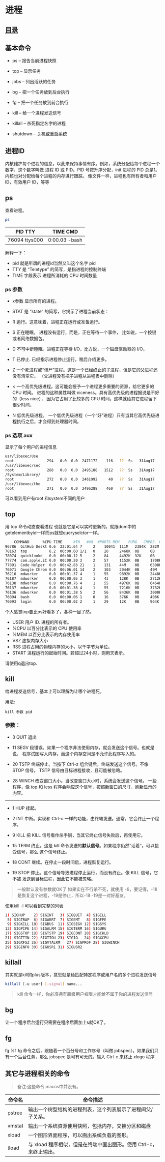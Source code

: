 # 进程
## [目录](./summary.md)
## 基本命令
- ps – 报告当前进程快照

- top – 显示任务

- jobs – 列出活跃的任务

- bg – 把一个任务放到后台执行

- fg – 把一个任务放到前台执行

- kill – 给一个进程发送信号

- killall – 杀死指定名字的进程

- shutdown – 关机或重启系统
## 进程ID

内核维护每个进程的信息，以此来保持事情有序。例如，系统分配给每个进程一个数字，这个数字叫做 进程 ID 或 PID。PID 号按升序分配，init 进程的 PID 总是1。内核也对分配给每个进程的内存进行跟踪。 像文件一样，进程也有所有者和用户 ID，有效用户 ID，等等

## ps
查看进程。
```bash
ps

```
|PID TTY|           TIME CMD|
|---|---|
|76094 ttys000 |   0:00.03 -bash|

解释一下：
- pid 就是所谓的进程id当然又叫这个名字 pid 
- TTY 是 “Teletype” 的简写，是指进程的控制终端
- TIME 字段表示 进程所消耗的 CPU 时间数量

### ps 参数
- x参数 显示所有的进程。

- STAT 是 “state” 的简写，它揭示了进程当前状态：
- R	运行。这意味着，进程正在运行或准备运行。
- S	正在睡眠。 进程没有运行，而是，正在等待一个事件， 比如说，一个按键或者网络数据包。
- D	不可中断睡眠。进程正在等待 I/O，比方说，一个磁盘驱动器的 I/O。
- T	已停止. 已经指示进程停止运行。稍后介绍更多。
- Z	一个死进程或“僵尸”进程。这是一个已经终止的子进程，但是它的父进程还没有清空它。 （父进程没有把子进程从进程表中删除）
- <	一个高优先级进程。这可能会授予一个进程更多重要的资源，给它更多的 CPU 时间。 进程的这种属性叫做 niceness。具有高优先级的进程据说是不好的（less nice）， 因为它占用了比较多的 CPU 时间，这样就给其它进程留下很少时间。
- N	低优先级进程。 一个低优先级进程（一个“好”进程）只有当其它高优先级进程执行之后，才会得到处理器时间。

###  ps 选项 aux

显示了每个用户的进程信息

```bash
usr/libexec/Use
root               294   0.0  0.0  2471172    116   ??  Ss   31Aug17   0:00.68 
/usr/libexec/sec
root               288   0.0  0.0  2495188   1512   ??  Ss   31Aug17   0:03.90 
/System/Library/
root               272   0.0  0.0  2461992     40   ??  Ss   31Aug17   0:00.36 
/usr/libexec/the
root               271   0.0  0.0  2496288    460   ??  Ss   31Aug17   0:04.17 /
```
可以看到用户有root 和system不同的用户

## top

用 top 命令动态查看进程
也就是它是可以实时更新的。就跟dom中的getelementbyid一样而ps就想queryselctor一样。

~~~bash
    COMMAND      %CPU TIME     #TH   #WQ  #PORTS MEM    PURG   CMPRS  PGRP
96786  GitHub Deskt 0.6  22:01.64 7     2    10041  111M   2384K  282M   96786
78163  top          8.2  00:00.60 1/1   0    20     2468K  0B     0B     78163
78074  quicklookd   0.0  00:00.12 5     2    84     4492K  32K    0B     78074
77774  com.apple.iC 0.0  00:00.20 3     2    57     1152K  0B     1708K  77774
77091  Code Helper  0.0  00:42.83 21    1    131    44M    0B     6508K  58342
76971  Google Chrom 0.0  00:06.01 14    2    103    2044K  0B     49M    719
76216  mdworker     0.0  00:01.37 4     1    55     9892K  0B     2448K  76216
76187  mdworker     0.0  00:00.05 3     1    43     128K   0B     2712K  76187
76138  mdworker     0.0  00:00.76 4     1    55     4976K  0B     6464K  76138
76137  mdworker     0.0  00:01.38 4     1    55     7216K  0B     3732K  76137
76136  mdworker     0.0  00:01.38 5     2    56     8436K  0B     3000K  76136
76094  bash         0.0  00:00.06 1     0    16     376K   0B     408K   76094
76093  login        0.0  00:00.02 2     1    29     12K    0B     964K   76093
~~~

个人感觉top要比ps好看多了，各种一目了然。

- USER	用户 ID. 进程的所有者。
- %CPU	以百分比表示的 CPU 使用率
- %MEM	以百分比表示的内存使用率
- VSZ	虚拟内存大小
- RSS	进程占用的物理内存的大小，以千字节为单位。
- START	进程运行的起始时间。若超过24小时，则用天表示。

请使用q退出top.

## kill

给进程发送信号，基本上可以理解为让哪个进程死。

用法:

`kill 参数 pid`
### 参数：

- 3	QUIT	退出

- 11	SEGV	段错误。如果一个程序非法使用内存，就会发送这个信号。也就是说， 程序试图写入内存，而这个内存空间是不允许此程序写入的。

- 20	TSTP	终端停止。当按下 Ctrl-z 组合键后，终端发送这个信号。不像 STOP 信号， TSTP 信号由目标进程接收，且可能被忽略。

- 28	WINCH	改变窗口大小。当改变窗口大小时，系统会发送这个信号。 一些程序，像 top 和 less 程序会响应这个信号，按照新窗口的尺寸，刷新显示的内容。

--- 
- 1	HUP	挂起。

- 2	INT	中断。实现和 Ctrl-c 一样的功能，由终端发送。通常，它会终止一个程序。

- 9	KILL 把 KILL 信号看作杀手锏，当其它终止信号失败后，再使用它。

- 15	TERM	终止。这是 kill 命令发送的**默认信号**。如果程序仍然“活着”，可以接受信号，那么 这个信号终止。

- 18	CONT	继续。在停止一段时间后，进程恢复运行。

- 19	STOP	停止。这个信号导致进程停止运行，而没有终止。像 KILL 信号，它不被 发送到目标进程，因此它不能被忽略。
> 一般默认没有参数就OK了 如果实在不行杀不死，就使用 -9，要记得，-18是恢复这个进程，-19是停止，所以-18 -19是一对好基友。

使用kill -l 可以看到完整的列表
```bash
1) SIGHUP	 2) SIGINT	 3) SIGQUIT	 4) SIGILL
 5) SIGTRAP	 6) SIGABRT	 7) SIGEMT	 8) SIGFPE
 9) SIGKILL	10) SIGBUS	11) SIGSEGV	12) SIGSYS
13) SIGPIPE	14) SIGALRM	15) SIGTERM	16) SIGURG
17) SIGSTOP	18) SIGTSTP	19) SIGCONT	20) SIGCHLD
21) SIGTTIN	22) SIGTTOU	23) SIGIO	24) SIGXCPU
25) SIGXFSZ	26) SIGVTALRM	27) SIGPROF	28) SIGWINCH
29) SIGINFO	30) SIGUSR1	31) SIGUSR2
```
## killall
其实就是kill的plus版本，意思就是给匹配特定程序或用户名的多个进程发送信号
~~~bash
killall [-u user] [-signal] name...
~~~
> kill 命令一样，你必须拥有超级用户权限才能给不属于你的进程发送信号

## bg
让一个程序后台运行只需要在程序后面加上`&`就OK了。
## fg
fg %1
fg 命令之后，跟随着一个百分号和工作序号（叫做 jobspec）。如果我们只有一个后台任务，那么 jobspec 是可有可无的。输入 Ctrl-c 来终止 xlogo 程序

## 其它与进程相关的命令
> 备注:这些命令 macos中并没有。

|命令名	|命令描述|
|---|---|
|pstree	|输出一个树型结构的进程列表，这个列表展示了进程间父/子关系。|
|vmstat|	输出一个系统资源使用快照，包括内存，交换分区和磁盘 ||I/O。| 为了看到连续的显示结果，则在命令名后加上延时的时间（以秒为单位）。例如，“vmstat 5”。 终止输出，按下 Ctrl-c 组合键。|
|xload|	一个图形界面程序，可以画出系统负载的图形。|
|tload|	与 xload 程序相似，但是在终端中画出图形。使用 Ctrl-c，来终止输出。|






